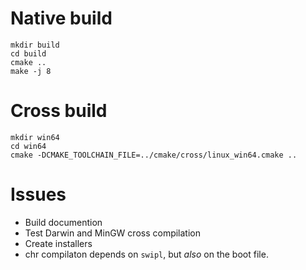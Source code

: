 # Native build

```{bash}
mkdir build
cd build
cmake ..
make -j 8
```

# Cross build

```{bash}
mkdir win64
cd win64
cmake -DCMAKE_TOOLCHAIN_FILE=../cmake/cross/linux_win64.cmake ..
```

# Issues

  - Build documention
  - Test Darwin and MinGW cross compilation
  - Create installers
  - chr compilaton depends on `swipl`, but *also* on the boot file.
